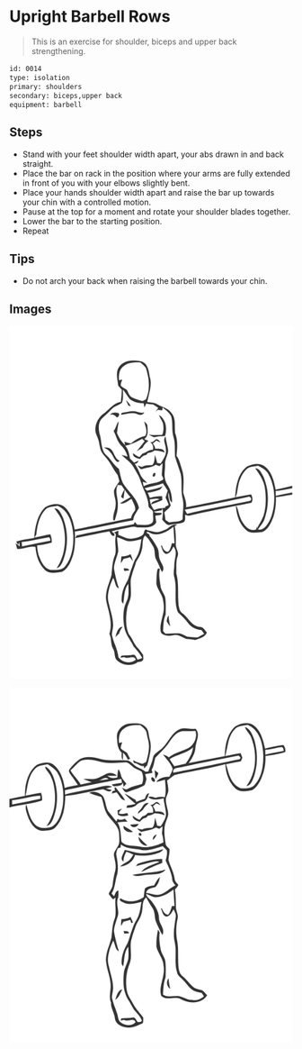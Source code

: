 # Upright Barbell Rows
> This is an exercise for shoulder, biceps and upper back strengthening.

``` 
id: 0014 
type: isolation 
primary: shoulders 
secondary: biceps,upper back 
equipment: barbell 
``` 

## Steps

 - Stand with your feet shoulder width apart, your abs drawn in and back straight.
 - Place the bar on rack in the position where your arms are fully extended in front of you with your elbows slightly bent.
 - Place your hands shoulder width apart and raise the bar up towards your chin with a controlled motion.
 - Pause at the top for a moment and rotate your shoulder blades together.
 - Lower the bar to the starting position.
 - Repeat

## Tips

 - Do not arch your back when raising the barbell towards your chin.

## Images

![](../svg/0014-relaxation.svg)

![](../svg/0014-tension.svg)
